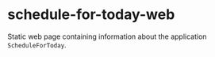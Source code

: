 # schedule-for-today-web
Static web page containing information about the application `ScheduleForToday`.
